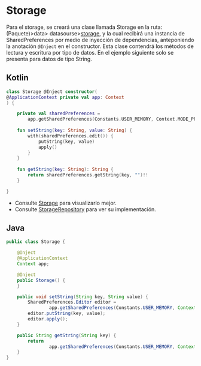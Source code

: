 # Storage

Para el storage, se creará una clase llamada Storage en la ruta: (Paquete)>data>
datasourse>[storage](../data/datasource/storage), y la cual recibirá una instancia de SharedPreferences por medio de
inyección de dependencias, anteponiendo la anotación `@Inject` en el constructor. Esta clase contendrá los métodos de
lectura y escritura por tipo de datos. En el ejemplo siguiente solo se presenta para datos de tipo String.

## Kotlin
```kotlin
class Storage @Inject constructor(
@ApplicationContext private val app: Context
) {

    private val sharedPreferences = 
        app.getSharedPreferences(Constants.USER_MEMORY, Context.MODE_PRIVATE) 
 
    fun setString(key: String, value: String) { 
        with(sharedPreferences.edit()) { 
            putString(key, value) 
            apply() 
        } 
    } 
 
    fun getString(key: String): String { 
        return sharedPreferences.getString(key, "")!! 
    } 

}
```
- Consulte [Storage](../data/datasource/storage/StorageKts.kt) para visualizarlo mejor.
- Consulte [StorageRepository](../domain/StorageRepositoryKts.kt) para ver su implementación.

## Java
```java
public class Storage {

    @Inject
    @ApplicationContext
    Context app;

    @Inject
    public Storage() {
    }

    public void setString(String key, String value) {
        SharedPreferences.Editor editor =
                app.getSharedPreferences(Constants.USER_MEMORY, Context.MODE_PRIVATE).edit();
        editor.putString(key, value);
        editor.apply();
    }

    public String getString(String key) {
        return
                app.getSharedPreferences(Constants.USER_MEMORY, Context.MODE_PRIVATE).getString(key, "");
    }
}
```